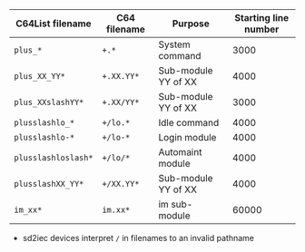 C64List	filename | C64 filename	| Purpose | Starting line number
---------------- | ------------ | ------- | --------------------
`plus_*` | `+.*` | System command | 3000
`plus_XX_YY*` | `+.XX.YY*` | Sub-module YY of XX | 4000
`plus_XXslashYY*` | `+.XX/YY*` | Sub-module YY of XX | 3000
`plusslashlo_*` | `+/lo.*` | Idle command | 4000
`plusslashlo-*` | `+/lo-*` | Login module | 4000
`plusslashloslash*` | `+/lo/*` | Automaint module | 4000
`plusslashXX_YY*` | `+/XX.YY*` | Sub-module YY of XX | 4000
`im_xx*` | `im.xx*` | im sub-module | 60000

- sd2iec devices interpret `/` in filenames to an invalid pathname
